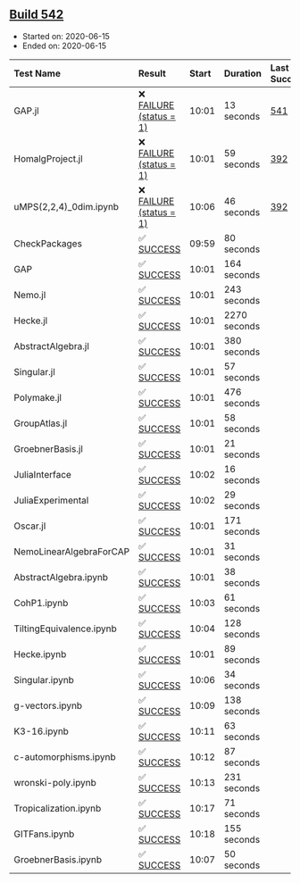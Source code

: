 ## [Build 542](https://oscarci.mathematik.uni-kl.de/job/oscar-julia-1.4/542/)

* Started on: 2020-06-15
* Ended on: 2020-06-15

| Test Name    | Result | Start | Duration | Last Success | First Failure |
|:-------------|:-------|:------|:---------|:-------------|:--------------|
| GAP.jl | ❌ [FAILURE (status = 1)](https://oscarci.mathematik.uni-kl.de/job/oscar-julia-1.4/542/artifact/logs/build-542/GAP.jl.log) | 10:01 | 13 seconds | [541](https://oscarci.mathematik.uni-kl.de/job/oscar-julia-1.4/541/) | [542](https://oscarci.mathematik.uni-kl.de/job/oscar-julia-1.4/542/) |
| HomalgProject.jl | ❌ [FAILURE (status = 1)](https://oscarci.mathematik.uni-kl.de/job/oscar-julia-1.4/542/artifact/logs/build-542/HomalgProject.jl.log) | 10:01 | 59 seconds | [392](https://oscarci.mathematik.uni-kl.de/job/oscar-julia-1.4/392/) | [393](https://oscarci.mathematik.uni-kl.de/job/oscar-julia-1.4/393/) |
| uMPS(2,2,4)_0dim.ipynb | ❌ [FAILURE (status = 1)](https://oscarci.mathematik.uni-kl.de/job/oscar-julia-1.4/542/artifact/logs/build-542/uMPS-2-2-4-_0dim.ipynb.log) | 10:06 | 46 seconds | [392](https://oscarci.mathematik.uni-kl.de/job/oscar-julia-1.4/392/) | [393](https://oscarci.mathematik.uni-kl.de/job/oscar-julia-1.4/393/) |
| CheckPackages | ✅ [SUCCESS](https://oscarci.mathematik.uni-kl.de/job/oscar-julia-1.4/542/artifact/logs/build-542/CheckPackages.log) | 09:59 | 80 seconds |  |  |
| GAP | ✅ [SUCCESS](https://oscarci.mathematik.uni-kl.de/job/oscar-julia-1.4/542/artifact/logs/build-542/GAP.log) | 10:01 | 164 seconds |  |  |
| Nemo.jl | ✅ [SUCCESS](https://oscarci.mathematik.uni-kl.de/job/oscar-julia-1.4/542/artifact/logs/build-542/Nemo.jl.log) | 10:01 | 243 seconds |  |  |
| Hecke.jl | ✅ [SUCCESS](https://oscarci.mathematik.uni-kl.de/job/oscar-julia-1.4/542/artifact/logs/build-542/Hecke.jl.log) | 10:01 | 2270 seconds |  |  |
| AbstractAlgebra.jl | ✅ [SUCCESS](https://oscarci.mathematik.uni-kl.de/job/oscar-julia-1.4/542/artifact/logs/build-542/AbstractAlgebra.jl.log) | 10:01 | 380 seconds |  |  |
| Singular.jl | ✅ [SUCCESS](https://oscarci.mathematik.uni-kl.de/job/oscar-julia-1.4/542/artifact/logs/build-542/Singular.jl.log) | 10:01 | 57 seconds |  |  |
| Polymake.jl | ✅ [SUCCESS](https://oscarci.mathematik.uni-kl.de/job/oscar-julia-1.4/542/artifact/logs/build-542/Polymake.jl.log) | 10:01 | 476 seconds |  |  |
| GroupAtlas.jl | ✅ [SUCCESS](https://oscarci.mathematik.uni-kl.de/job/oscar-julia-1.4/542/artifact/logs/build-542/GroupAtlas.jl.log) | 10:01 | 58 seconds |  |  |
| GroebnerBasis.jl | ✅ [SUCCESS](https://oscarci.mathematik.uni-kl.de/job/oscar-julia-1.4/542/artifact/logs/build-542/GroebnerBasis.jl.log) | 10:01 | 21 seconds |  |  |
| JuliaInterface | ✅ [SUCCESS](https://oscarci.mathematik.uni-kl.de/job/oscar-julia-1.4/542/artifact/logs/build-542/JuliaInterface.log) | 10:02 | 16 seconds |  |  |
| JuliaExperimental | ✅ [SUCCESS](https://oscarci.mathematik.uni-kl.de/job/oscar-julia-1.4/542/artifact/logs/build-542/JuliaExperimental.log) | 10:02 | 29 seconds |  |  |
| Oscar.jl | ✅ [SUCCESS](https://oscarci.mathematik.uni-kl.de/job/oscar-julia-1.4/542/artifact/logs/build-542/Oscar.jl.log) | 10:01 | 171 seconds |  |  |
| NemoLinearAlgebraForCAP | ✅ [SUCCESS](https://oscarci.mathematik.uni-kl.de/job/oscar-julia-1.4/542/artifact/logs/build-542/NemoLinearAlgebraForCAP.log) | 10:01 | 31 seconds |  |  |
| AbstractAlgebra.ipynb | ✅ [SUCCESS](https://oscarci.mathematik.uni-kl.de/job/oscar-julia-1.4/542/artifact/logs/build-542/AbstractAlgebra.ipynb.log) | 10:01 | 38 seconds |  |  |
| CohP1.ipynb | ✅ [SUCCESS](https://oscarci.mathematik.uni-kl.de/job/oscar-julia-1.4/542/artifact/logs/build-542/CohP1.ipynb.log) | 10:03 | 61 seconds |  |  |
| TiltingEquivalence.ipynb | ✅ [SUCCESS](https://oscarci.mathematik.uni-kl.de/job/oscar-julia-1.4/542/artifact/logs/build-542/TiltingEquivalence.ipynb.log) | 10:04 | 128 seconds |  |  |
| Hecke.ipynb | ✅ [SUCCESS](https://oscarci.mathematik.uni-kl.de/job/oscar-julia-1.4/542/artifact/logs/build-542/Hecke.ipynb.log) | 10:01 | 89 seconds |  |  |
| Singular.ipynb | ✅ [SUCCESS](https://oscarci.mathematik.uni-kl.de/job/oscar-julia-1.4/542/artifact/logs/build-542/Singular.ipynb.log) | 10:06 | 34 seconds |  |  |
| g-vectors.ipynb | ✅ [SUCCESS](https://oscarci.mathematik.uni-kl.de/job/oscar-julia-1.4/542/artifact/logs/build-542/g-vectors.ipynb.log) | 10:09 | 138 seconds |  |  |
| K3-16.ipynb | ✅ [SUCCESS](https://oscarci.mathematik.uni-kl.de/job/oscar-julia-1.4/542/artifact/logs/build-542/K3-16.ipynb.log) | 10:11 | 63 seconds |  |  |
| c-automorphisms.ipynb | ✅ [SUCCESS](https://oscarci.mathematik.uni-kl.de/job/oscar-julia-1.4/542/artifact/logs/build-542/c-automorphisms.ipynb.log) | 10:12 | 87 seconds |  |  |
| wronski-poly.ipynb | ✅ [SUCCESS](https://oscarci.mathematik.uni-kl.de/job/oscar-julia-1.4/542/artifact/logs/build-542/wronski-poly.ipynb.log) | 10:13 | 231 seconds |  |  |
| Tropicalization.ipynb | ✅ [SUCCESS](https://oscarci.mathematik.uni-kl.de/job/oscar-julia-1.4/542/artifact/logs/build-542/Tropicalization.ipynb.log) | 10:17 | 71 seconds |  |  |
| GITFans.ipynb | ✅ [SUCCESS](https://oscarci.mathematik.uni-kl.de/job/oscar-julia-1.4/542/artifact/logs/build-542/GITFans.ipynb.log) | 10:18 | 155 seconds |  |  |
| GroebnerBasis.ipynb | ✅ [SUCCESS](https://oscarci.mathematik.uni-kl.de/job/oscar-julia-1.4/542/artifact/logs/build-542/GroebnerBasis.ipynb.log) | 10:07 | 50 seconds |  |  |
